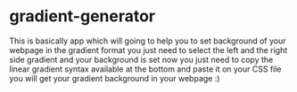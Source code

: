 # gradient-generator
This is basically app which will going to help you to set background of your webpage in the gradient format you just need to select the left and the right side gradient and your background is set now you just need to copy the linear gradient syntax available at the bottom and paste it on your CSS file you will get your gradient background in your webpage :)
